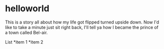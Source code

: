 # helloworld

This is a story all about how my life got flipped turned upside down.
Now I'd like to take a minute just sit right back, I'll tell ya how I became the prince of a town called Bel-air.

List
*item 1
*item 2
